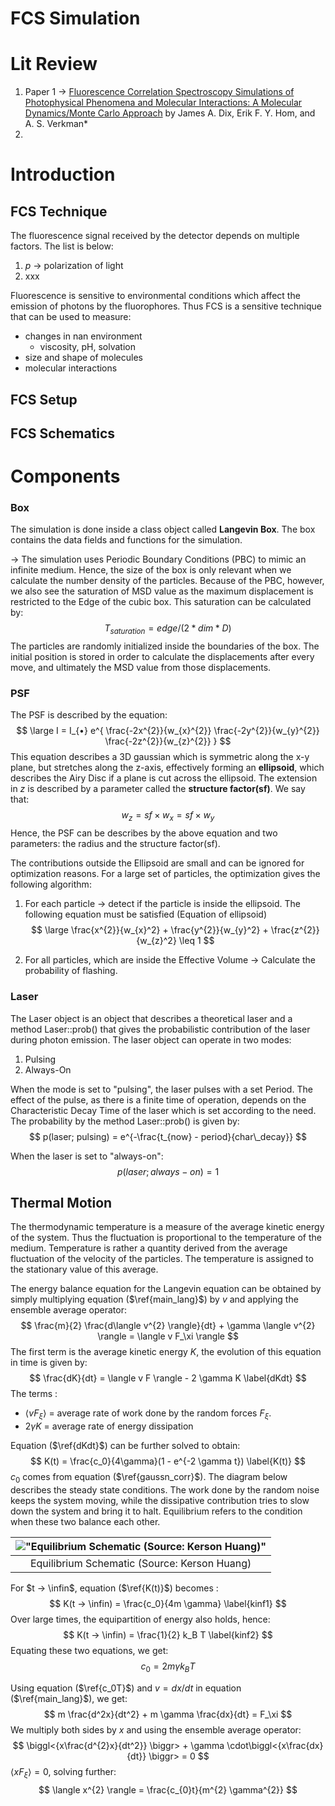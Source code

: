 # FCS Simulation



# Lit Review

1. Paper 1 → [Fluorescence Correlation Spectroscopy Simulations of Photophysical Phenomena and Molecular Interactions: A Molecular Dynamics/Monte Carlo Approach](https://www.ncbi.nlm.nih.gov/pmc/articles/PMC3129548/) by James A. Dix, Erik F. Y. Hom, and A. S. Verkman*
2. 



# Introduction

## FCS Technique

The fluorescence signal received by the detector depends on multiple factors. The list is below:

1. $p$ → polarization of light
2. xxx

Fluorescence is sensitive to environmental conditions which affect the emission of photons by the fluorophores. Thus FCS is a sensitive technique that can be used to measure:

+ changes in nan environment
  + viscosity, pH, solvation
+ size and shape of molecules
+ molecular interactions

## FCS Setup

## FCS Schematics



















# Components

### Box

The simulation is done inside a class object called **Langevin Box**. The box contains the data fields and functions for the simulation.

→ The simulation uses Periodic Boundary Conditions (PBC) to mimic an infinite medium. Hence, the size of the box is only relevant when we calculate the number density of the particles. Because of the PBC, however, we also see the saturation of MSD value as the maximum displacement is restricted to the Edge of the cubic box. This saturation can be calculated  by:
$$
T_{saturation} = edge/(2 * dim * D)
$$
The particles are randomly initialized inside the boundaries of the box. The initial position is stored in order to calculate the displacements after every move, and ultimately the MSD value from those displacements.



### PSF

The PSF is described by the equation:
$$
\large
I = I_{•} e^{ \frac{-2x^{2}}{w_{x}^{2}}  \frac{-2y^{2}}{w_{y}^{2}}  \frac{-2z^{2}}{w_{z}^{2}} }
$$
 This equation describes a 3D gaussian which is symmetric along the x-y plane, but stretches along the z-axis, effectively forming an **ellipsoid**, which describes the Airy Disc if a plane is cut across the ellipsoid. The extension in *z* is described by a parameter called the **structure factor(sf)**. We say that:
$$
w_{z} = sf \times w_{x} = sf \times w_{y}
$$
Hence, the PSF can be describes by the above equation and two parameters: the radius and the structure factor(sf).

The contributions outside the Ellipsoid are small and can be ignored for optimization reasons. For a large set of particles, the optimization gives the following algorithm:

1. For each particle → detect if the particle is inside the ellipsoid. The following equation must be satisfied (Equation of ellipsoid)
   $$
   \large
   \frac{x^{2}}{w_{x}^2} + \frac{y^{2}}{w_{y}^2} + \frac{z^{2}}{w_{z}^2} \leq 1
   $$

2. For all particles, which are inside the Effective Volume → Calculate the probability of flashing.



### Laser

The Laser object is an object that describes a theoretical laser and a method Laser::prob() that gives the probabilistic contribution of the laser during photon emission. The laser object can operate in two modes:

1. Pulsing
2. Always-On

When the mode is set to "pulsing", the laser pulses with a set Period. The effect of the pulse, as there is a finite time of operation, depends on the Characteristic Decay Time of the laser which is set according to the need. The probability by the method  Laser::prob() is given by:
$$
p(laser; pulsing) = e^{-\frac{t_{now} - period}{char\_decay}}
$$


When the laser is set to "always-on":
$$
p(laser ; always-on) = 1
$$

### 







## Thermal Motion

The thermodynamic temperature is a measure of the average kinetic energy of the system. Thus the fluctuation is proportional to the temperature of the medium. Temperature is rather a quantity derived from the average fluctuation of the velocity of the particles. The temperature is assigned to the stationary value of this average.

The energy balance equation for the Langevin equation can be obtained by simply multiplying equation ($\ref{main_lang}$) by $v$ and applying the ensemble average operator:
$$
\frac{m}{2} \frac{d\langle v^{2} \rangle}{dt} + \gamma \langle v^{2} \rangle = \langle v F_\xi \rangle
$$
The first term is the average kinetic energy $K$, the evolution of this equation in time is given by: 
$$
\frac{dK}{dt} = \langle v F \rangle - 2 \gamma K \label{dKdt}
$$
The terms :

+ $\langle v F_\xi \rangle$ = average rate of work done by the random forces $F_\xi$.
+ $2 \gamma K$ = average rate of energy dissipation

Equation ($\ref{dKdt}$) can be further solved to obtain:
$$
K(t) = \frac{c_0}{4\gamma}(1 - e^{-2 \gamma t}) \label{K(t)}
$$
$c_0$ comes from equation ($\ref{gaussn_corr}$). The diagram below describes the steady state conditions. The work done by the random noise keeps the system moving, while the dissipative contribution tries to slow down the system and bring it to halt. Equilibrium refers to the condition when these two balance each other.

| !["Equilibrium Schematic (Source: Kerson Huang)"](C:\Users\Yatharth_Nitro\AppData\Roaming\Typora\typora-user-images\image-20210609171551619.png) |
| :----------------------------------------------------------: |
|         Equilibrium Schematic (Source: Kerson Huang)         |

For $t → \infin$, equation ($\ref{K(t)}$) becomes :
$$
K(t → \infin) = \frac{c_0}{4m \gamma} \label{kinf1}
$$
Over large times, the equipartition of energy also holds, hence:
$$
K(t → \infin) = \frac{1}{2} k_B T \label{kinf2}
$$
Equating these two equations, we get:
$$
c_0 = 2m \gamma k_{B} T \label{c_0T}
$$


Using equation ($\ref{c_0T}$) and $v = dx/dt$ in equation ($\ref{main_lang}$), we get:
$$
m \frac{d^2x}{dt^2} + m \gamma \frac{dx}{dt} = F_\xi
$$
We multiply both sides by $x$ and using the ensemble average operator:
$$
\biggl<{x\frac{d^{2}x}{dt^2}} \biggr> + \gamma \cdot\biggl<{x\frac{dx}{dt}} \biggr> = 0
$$
$\langle xF_\xi \rangle = 0$, solving further:
$$
\langle x^{2} \rangle = \frac{c_{0}t}{m^{2} \gamma^{2}}
$$
